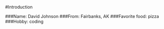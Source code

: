 #Introduction

###Name: David Johnson
###From: Fairbanks, AK
###Favorite food: pizza
###Hobby: coding
